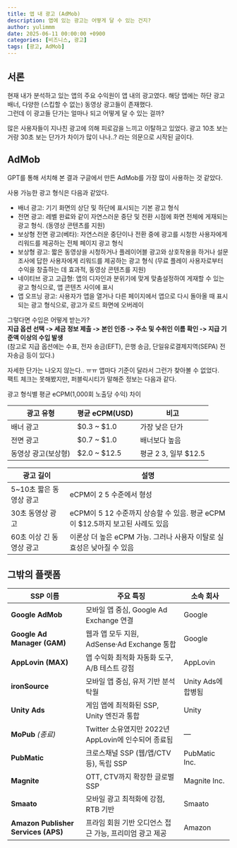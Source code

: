 ```yaml
---
title: 앱 내 광고 (AdMob)
description: 앱에 있는 광고는 어떻게 달 수 있는 건지?
author: yulimmm
date: 2025-06-11 00:00:00 +0900
categories: [비즈니스, 광고]
tags: [광고, AdMob]
---
```


## 서론
현재 내가 분석하고 있는 앱의 주요 수익원이 앱 내의 광고였다. 해당 앱에는 하단 광고 배너, 다양한 (스킵할 수 없는) 동영상 광고들이 존재했다. <br>
그런데 이 광고들 단가는 얼마나 되고 어떻게 달 수 있는 걸까?

많은 사용자들이 지나친 광고에 의해 피로감을 느끼고 이탈하고 있었다. 광고 10초 보는 거랑 30초 보는 단가가 차이가 많이 나나..? 라는 의문으로 시작된 글이다. 

## AdMob
GPT를 통해 서치해 본 결과 구글에서 만든 AdMob를 가장 많이 사용하는 것 같았다. 

사용 가능한 광고 형식은 다음과 같았다. 
- 배너 광고: 기기 화면의 상단 및 하단에 표시되는 기본 광고 형식
- 전면 광고: 레벨 완료와 같이 자연스러운 중단 및 전환 시점에 화면 전체에 게재되는 광고 형식. (동영상 콘텐츠를 지원)
- 보상형 전면 광고(베타): 자연스러운 중단이나 전환 중에 광고를 시청한 사용자에게 리워드를 제공하는 전체 페이지 광고 형식
- 보상형 광고: 짧은 동영상을 시청하거나 플레이어블 광고와 상호작용을 하거나 설문조사에 답한 사용자에게 리워드를 제공하는 광고 형식 (무료 플레이 사용자로부터 수익을 창출하는 데 효과적, 동영상 콘텐츠를 지원)
- 네이티브 광고 고급형: 앱의 디자인과 분위기에 맞게 맞춤설정하여 게재할 수 있는 광고 형식으로, 앱 콘텐츠 사이에 표시
- 앱 오프닝 광고: 사용자가 앱을 열거나 다른 페이지에서 앱으로 다시 돌아올 때 표시되는 광고 형식으로, 광고가 로드 화면에 오버레이

그렇다면 수입은 어떻게 받는가? <br>
**지급 옵션 선택 -> 세금 정보 제출 -> 본인 인증 -> 주소 및 수취인 이름 확인 -> 지급 기준액 이상의 수입 발생** <br>
(참고로 지급 옵션에는 수표, 전자 송금(EFT), 은행 송금, 단일유로결제지역(SEPA) 전자송금 등이 있다.)

자세한 단가는 나오지 않는다.. ㅠㅠ 앱마다 기준이 달라서 그런가 찾아볼 수 없었다. <br>
팩트 체크는 못해봤지만, 퍼블릭시티가 말해준 정보는 다음과 같다. 

광고 형식별 평균 eCPM(1,000회 노출당 수익) 차이

| 광고 유형 | 평균 eCPM(USD) | 비고 |
|-----------|----------------|------|
| 배너 광고 | $0.3 ~ $1.0    | 가장 낮은 단가 |
| 전면 광고 | $0.7 ~ $1.0    | 배너보다 높음 |
| 동영상 광고(보상형) | $2.0 ~ $12.5 | 평균 $2~$3, 일부 $12.5 |

| 광고 길이 | 설명 |
|-----------|------|
| 5~10초 짧은 동영상 광고 | eCPM이 $2~$5 수준에서 형성 |
| 30초 동영상 광고 | eCPM이 $5~$12 수준까지 상승할 수 있음. 평균 eCPM이 $12.5까지 보고된 사례도 있음 |
| 60초 이상 긴 동영상 광고 | 이론상 더 높은 eCPM 가능. 그러나 사용자 이탈로 실효성은 낮아질 수 있음 |

## 그밖의 플랫폼

| SSP 이름                              | 주요 특징                                                  | 소속 회사           |
|--------------------------------------|-----------------------------------------------------------|--------------------|
| **Google AdMob**                    | 모바일 앱 중심, Google Ad Exchange 연결                  | Google             |
| **Google Ad Manager (GAM)**         | 웹과 앱 모두 지원, AdSense·Ad Exchange 통합              | Google             |
| **AppLovin (MAX)**                  | 앱 수익화 최적화 자동화 도구, A/B 테스트 강점            | AppLovin           |
| **ironSource**                      | 모바일 앱 중심, 유저 기반 분석 탁월                       | Unity Ads에 합병됨 |
| **Unity Ads**                       | 게임 앱에 최적화된 SSP, Unity 엔진과 통합                | Unity              |
| **MoPub** *(종료)*                  | Twitter 소유였지만 2022년 AppLovin에 인수되어 종료됨     | —                  |
| **PubMatic**                        | 크로스채널 SSP (웹/앱/CTV 등), 독립 SSP                  | PubMatic Inc.      |
| **Magnite**                         | OTT, CTV까지 확장한 글로벌 SSP                           | Magnite Inc.       |
| **Smaato**                          | 모바일 광고 최적화에 강점, RTB 기반                       | Smaato             |
| **Amazon Publisher Services (APS)** | 프라임 회원 기반 오디언스 접근 가능, 프리미엄 광고 제공    | Amazon             |
